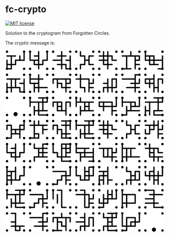 # fc-crypto

[![MIT license](https://img.shields.io/badge/license-MIT-blue.svg)](LICENSE)

Solution to the cryptogram from Forgotten Circles.

The cryptic message is:

![original_message.svg](output/original_message.svg)
